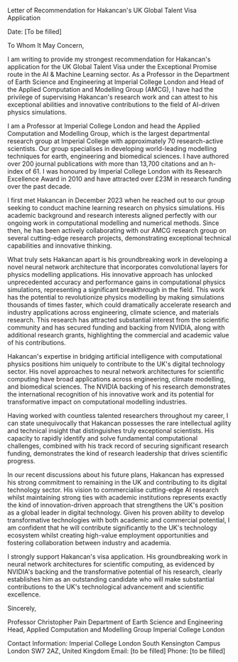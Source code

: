 Letter of Recommendation for Hakancan's UK Global Talent Visa Application

Date: [To be filled]

To Whom It May Concern,

I am writing to provide my strongest recommendation for Hakancan's application for the UK Global Talent Visa under the Exceptional Promise route in the AI & Machine Learning sector. As a Professor in the Department of Earth Science and Engineering at Imperial College London and Head of the Applied Computation and Modelling Group (AMCG), I have had the privilege of supervising Hakancan's research work and can attest to his exceptional abilities and innovative contributions to the field of AI-driven physics simulations.

I am a Professor at Imperial College London and head the Applied Computation and Modelling Group, which is the largest departmental research group at Imperial College with approximately 70 research-active scientists. Our group specialises in developing world-leading modelling techniques for earth, engineering and biomedical sciences. I have authored over 200 journal publications with more than 13,700 citations and an h-index of 61. I was honoured by Imperial College London with its Research Excellence Award in 2010 and have attracted over £23M in research funding over the past decade.

I first met Hakancan in December 2023 when he reached out to our group seeking to conduct machine learning research on physics simulations. His academic background and research interests aligned perfectly with our ongoing work in computational modelling and numerical methods. Since then, he has been actively collaborating with our AMCG research group on several cutting-edge research projects, demonstrating exceptional technical capabilities and innovative thinking.

What truly sets Hakancan apart is his groundbreaking work in developing a novel neural network architecture that incorporates convolutional layers for physics modelling applications. His innovative approach has unlocked unprecedented accuracy and performance gains in computational physics simulations, representing a significant breakthrough in the field. This work has the potential to revolutionize physics modelling by making simulations thousands of times faster, which could dramatically accelerate research and industry applications across engineering, climate science, and materials research. This research has attracted substantial interest from the scientific community and has secured funding and backing from NVIDIA, along with additional research grants, highlighting the commercial and academic value of his contributions.

Hakancan's expertise in bridging artificial intelligence with computational physics positions him uniquely to contribute to the UK's digital technology sector. His novel approaches to neural network architectures for scientific computing have broad applications across engineering, climate modelling, and biomedical sciences. The NVIDIA backing of his research demonstrates the international recognition of his innovative work and its potential for transformative impact on computational modelling industries.

Having worked with countless talented researchers throughout my career, I can state unequivocally that Hakancan possesses the rare intellectual agility and technical insight that distinguishes truly exceptional scientists. His capacity to rapidly identify and solve fundamental computational challenges, combined with his track record of securing significant research funding, demonstrates the kind of research leadership that drives scientific progress.

In our recent discussions about his future plans, Hakancan has expressed his strong commitment to remaining in the UK and contributing to its digital technology sector. His vision to commercialise cutting-edge AI research whilst maintaining strong ties with academic institutions represents exactly the kind of innovation-driven approach that strengthens the UK's position as a global leader in digital technology. Given his proven ability to develop transformative technologies with both academic and commercial potential, I am confident that he will contribute significantly to the UK's technology ecosystem whilst creating high-value employment opportunities and fostering collaboration between industry and academia.

I strongly support Hakancan's visa application. His groundbreaking work in neural network architectures for scientific computing, as evidenced by NVIDIA's backing and the transformative potential of his research, clearly establishes him as an outstanding candidate who will make substantial contributions to the UK's technological advancement and scientific excellence.

Sincerely,

Professor Christopher Pain
Department of Earth Science and Engineering
Head, Applied Computation and Modelling Group
Imperial College London

Contact Information:
Imperial College London
South Kensington Campus
London SW7 2AZ, United Kingdom
Email: [to be filled]
Phone: [to be filled]
